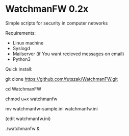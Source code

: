 # WatchmanFW 0.2x

Simple scripts for security in computer networks

Requirements:
- Linux machine
- Syslogd
- Mailserver (if You want recieved messages on email)
- Python3

Quick install:

git clone https://github.com/futszak/WatchmanFW.git

cd WatchmanFW

chmod u+x watchmanfw

mv watchmanfw-sample.ini watchmanfw.ini

(edit watchmanfw.ini)

./watchmanfw &
